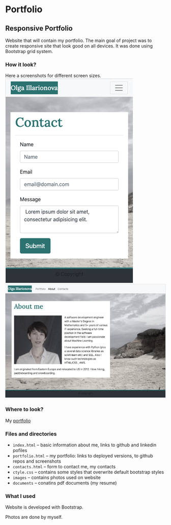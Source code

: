 # Portfolio
## Responsive Portfolio

Website that will contain my portfolio.
The main goal of project was to create responsive site that look good on all devices. It was done using Bootstrap grid system.

### How it look?
Here a screenshots for different screen sizes.
![small-screen](./images/contact-400.png)
![large-screen](./images/about-990.png)

### Where to look?

My [portfolio](https://myau5x.github.io/portfolio_resp/)

### Files and directories 

- `index.html` &ndash; basic information about me, links to github and linkedin pofiles
- `portfolio.html` &ndash; my portfolio: links to deployed versions, to github repos and screenshots
- `contacts.html` &ndash; form to contact me, my contacts
- `ctyle.css` &ndash; contains some styles that overwrite default bootstrap styles
- `images` &ndash; contains photos used on website
- `documents` &ndash; conatins pdf documents (my resume)

### What I used 

Website is developed with Bootstrap.

Photos are done by myself.


